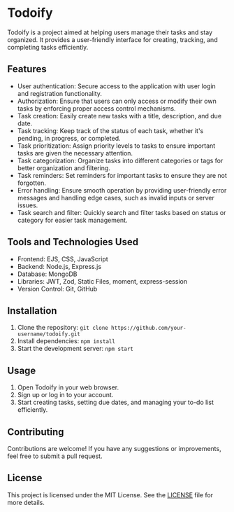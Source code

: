 # Todoify

Todoify is a project aimed at helping users manage their tasks and stay organized. It provides a user-friendly interface for creating, tracking, and completing tasks efficiently. 


## Features

- User authentication: Secure access to the application with user login and registration functionality.
- Authorization: Ensure that users can only access or modify their own tasks by enforcing proper access control mechanisms.
- Task creation: Easily create new tasks with a title, description, and due date.
- Task tracking: Keep track of the status of each task, whether it's pending, in progress, or completed.
- Task prioritization: Assign priority levels to tasks to ensure important tasks are given the necessary attention.
- Task categorization: Organize tasks into different categories or tags for better organization and filtering.
- Task reminders: Set reminders for important tasks to ensure they are not forgotten.
- Error handling: Ensure smooth operation by providing user-friendly error messages and handling edge cases, such as invalid inputs or server issues.
- Task search and filter: Quickly search and filter tasks based on status or category for easier task management.

## Tools and Technologies Used

- Frontend: EJS, CSS, JavaScript
- Backend: Node.js, Express.js
- Database: MongoDB
- Libraries: JWT, Zod, Static Files, moment, express-session
- Version Control: Git, GitHub

## Installation

1. Clone the repository: `git clone https://github.com/your-username/todoify.git`
2. Install dependencies: `npm install`
3. Start the development server: `npm start`

## Usage

1. Open Todoify in your web browser.
2. Sign up or log in to your account.
3. Start creating tasks, setting due dates, and managing your to-do list efficiently.

## Contributing

Contributions are welcome! If you have any suggestions or improvements, feel free to submit a pull request.

## License

This project is licensed under the MIT License. See the [LICENSE](LICENSE) file for more details.


